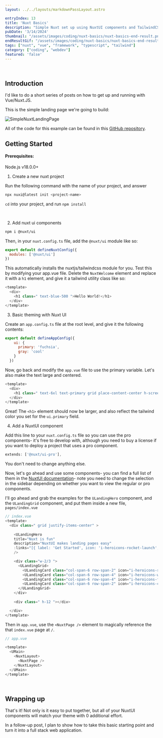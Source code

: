 ```yaml
---
layout: ../../layouts/markdownPassLayout.astro

entryIndex: 13
title: 'Nuxt Basics'
description: "Simple Nuxt set up using NuxtUI components and TailwindCSS"
pubDate: '3/14/2024'
thumbnail: "/assets/images/coding/nuxt-basics/nuxt-basics-end-result.png"
endResultGif: "/assets/images/coding/nuxt-basics/nuxt-basics-end-result.gif"
tags: ["nuxt", "vue", "framework", "typescript", "tailwind"]
category: ["coding", "webdev"]
featured: 'false'
---
```




<br>

## Introduction

I'd like to do a short series of posts on how to get up and running with Vue/Nuxt.JS.

This is the simple landing page we're going to build:


![SimpleNuxtLandingPage](/assets/images/coding/nuxt-basics/nuxt-basics-end-result.gif)


All of the code for this example can be found in this <a href="https://github.com/c-lonas/nuxt-basic-example" target="_blank">GitHub repository</a>.

## Getting Started


#### Prerequisites:
Node.js v18.0.0+



1. Create a new nuxt project

Run the following command with the name of your project, and answer 
```bash
npx nuxi@latest init <project-name>
```

`cd` into your project, and run `npm install` 

<br>

2. Add nuxt ui components

```bash
npm i @nuxt/ui
```

Then, in your `nuxt.config.ts` file, add the `@nuxt/ui` module like so:

```js
export default defineNuxtConfig({
  modules: ['@nuxt/ui']
})
```

This automatically installs the nuxtjs/tailwindcss module for you. Test this by modifying your app.vue file. Delete the `NuxtWelcome` element and replace it with a `h1` element, and give it a tailwind utility class like so:

```js
<template>
  <div>
    <h1 class=" text-blue-500 ">Hello World!</h1>
  </div>
</template>
```

3. Basic theming with Nuxt UI

Create an `app.config.ts` file at the root level, and give it the following contents:

```js
export default defineAppConfig({
    ui: {
      primary: 'fuchsia',
      gray: 'cool'
    }
  })
```

Now, go back and modify the `app.vue` file to use the primary variable. Let's also make the text large and centered.


```js
<template>
  <div>
    <h1 class=" text-6xl text-primary grid place-content-center h-screen ">Welcome to the homepage</h1>
  </div>
</template>

```
Great! The `<h1>` element should now be larger, and also reflect the tailwind color you set for the `ui.primary` field.

4. Add a NuxtUI component

Add this line to your `nuxt.config.ts` file so you can use the pro components- it's free to develop with, although you need to buy a license if you want to deploy a project that uses a pro component.

```ts
extends: ['@nuxt/ui-pro'],
```

You don't need to change anything else.


Now, let's go ahead and use some components- you can find a full list of them in the [NuxtUI documentation](https://ui.nuxt.com/pro/components)- note you need to change the selection in the sidebar depending on whether you want to view the regular or pro components.


I'll go ahead and grab the examples for the `ULandingHero` component, and the `ULandingGrid` component, and put them inside a new file, `pages/index.vue`

```js
// index.vue
<template>
  <div class=" grid justify-items-center" >
 
    <ULandingHero
    title="Nuxt is fun"
    description="NuxtUI makes landing pages easy"
    :links="[{ label: 'Get Started', icon: 'i-heroicons-rocket-launch', size: 'lg' }, { label: 'Learn more', icon: 'i-heroicons-arrow-small-right', color: 'gray', size: 'lg' }]"
    />

    <div class="w-2/3 ">
      <ULandingGrid>
        <ULandingCard class="col-span-6 row-span-2" icon="i-heroicons-swatch" title="Color Palette" description="Choose a primary and a gray color from your Tailwind CSS color palette." />
        <ULandingCard class="col-span-6 row-span-4" icon="i-heroicons-wrench-screwdriver" title="Fully Customizable" description="Change the style of any component in your App Config or with ui prop." />
        <ULandingCard class="col-span-6 row-span-4" icon="i-heroicons-face-smile" title="Icons" description="Choose any of the 100k+ icons from the most popular icon libraries." />
        <ULandingCard class="col-span-6 row-span-2" icon="i-heroicons-computer-desktop" title="Keyboard Shortcuts" description="Nuxt UI comes with a set of Vue composables to easily handle shortcuts." />
      </ULandingGrid>
    </div>
    
    <div class=" h-12 "></div>

  </div>
</template>

```

Then in `app.vue`, use the `<NuxtPage />` element to magically reference the that `index.vue` page at `/`.

```js
// app.vue 

<template>
  <UMain>
    <NuxtLayout>
      <NuxtPage />
    </NuxtLayout>
  </UMain>
</template>

```

<br>

## Wrapping up

That's it! Not only is it easy to put together, but all of your NuxtUI components will match your theme with 0 additional effort.

In a follow-up post, I plan to show how to take this basic starting point and turn it into a full stack web application.

<br>